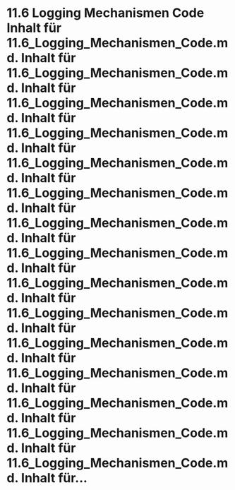 # 11.6 Logging Mechanismen Code Inhalt für 11.6_Logging_Mechanismen_Code.md. Inhalt für 11.6_Logging_Mechanismen_Code.md. Inhalt für 11.6_Logging_Mechanismen_Code.md. Inhalt für 11.6_Logging_Mechanismen_Code.md. Inhalt für 11.6_Logging_Mechanismen_Code.md. Inhalt für 11.6_Logging_Mechanismen_Code.md. Inhalt für 11.6_Logging_Mechanismen_Code.md. Inhalt für 11.6_Logging_Mechanismen_Code.md. Inhalt für 11.6_Logging_Mechanismen_Code.md. Inhalt für 11.6_Logging_Mechanismen_Code.md. Inhalt für 11.6_Logging_Mechanismen_Code.md. Inhalt für 11.6_Logging_Mechanismen_Code.md. Inhalt für 11.6_Logging_Mechanismen_Code.md. Inhalt für 11.6_Logging_Mechanismen_Code.md. Inhalt für 11.6_Logging_Mechanismen_Code.md. Inhalt für...
